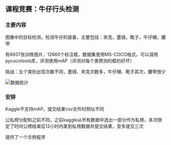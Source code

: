 ## 课程竞赛：牛仔行头检测

### 主要内容

图像中的目标检测，检测牛仔的装备，主要包括：夹克，墨镜，靴子，牛仔帽，腰带

有6937张训练图片，12660个标注框，数据集使用MS-COCO格式，可以调用pycocotools库，评测使用mAP（评测对每个类预测的框的好坏）

挑战：五个类别出现次数不同，墨镜、夹克次数多，牛仔帽、靴子其次，腰带很少

![数据统计](../imgs/50/数据统计.png)

### 安排

Kaggle不支持mAP，提交结果csv文件时网址不同

公私榜分配和之前不同，之前kaggle从所有数据中选出一部分作为私榜，本次限定了时间公榜结束后12小时内拿到私榜数据并提交结果，至多提交三次

提供了一个示例程序

<!--stackedit_data:
eyJoaXN0b3J5IjpbOTIwMjg2OTgzXX0=
-->
